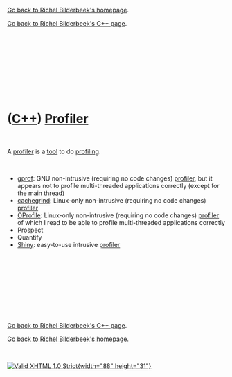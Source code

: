 [Go back to Richel Bilderbeek's homepage](index.htm).

[Go back to Richel Bilderbeek's C++ page](Cpp.htm).

 

 

 

 

 

([C++](Cpp.htm)) [Profiler](CppProfiler.htm)
============================================

 

A [profiler](CppProfiler.htm) is a [tool](Tools.htm) to do
[profiling](CppProfiling.htm).

 

-   [gprof](CppGprof.htm): GNU non-intrusive (requiring no code changes)
    [profiler](CppProfiler.htm), but it appears not to profile
    multi-threaded applications correctly (except for the main thread)
-   [cachegrind](CppCachegrind.htm): Linux-only non-intrusive (requiring
    no code changes) [profiler](CppProfiler.htm)
-   [OProfile](CppOprofile.htm): Linux-only non-intrusive (requiring no
    code changes) [profiler](CppProfiler.htm) of which I read to be able
    to profile multi-threaded applications correctly
-   Prospect
-   Quantify
-   [Shiny](CppShiny.htm): easy-to-use intrusive
    [profiler](CppProfiler.htm)

 

 

 

 

 

[Go back to Richel Bilderbeek's C++ page](Cpp.htm).

[Go back to Richel Bilderbeek's homepage](index.htm).

 

[![Valid XHTML 1.0 Strict](valid-xhtml10.png){width="88"
height="31"}](http://validator.w3.org/check?uri=referer)
